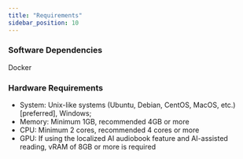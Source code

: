 ```yaml
---
title: "Requirements"
sidebar_position: 10
---
```




### Software Dependencies

Docker

### Hardware Requirements

- System: Unix-like systems (Ubuntu, Debian, CentOS, MacOS, etc.) [preferred], Windows;
- Memory: Minimum 1GB, recommended 4GB or more
- CPU: Minimum 2 cores, recommended 4 cores or more
- GPU: If using the localized AI audiobook feature and AI-assisted reading, vRAM of 8GB or more is required
